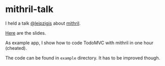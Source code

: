 # mithril-talk

I held a talk [@leipzigjs](https://twitter.com/leipzigjs) about [mithril](http://lhorie.github.io/mithril).

[Here](http://slides.com/stephanhoyer/mithril-js#/) are the slides.

As example app, I show how to code TodoMVC with mithril in one hour (cheated).

The code can be found in `example` directory. It has to be improved though.
